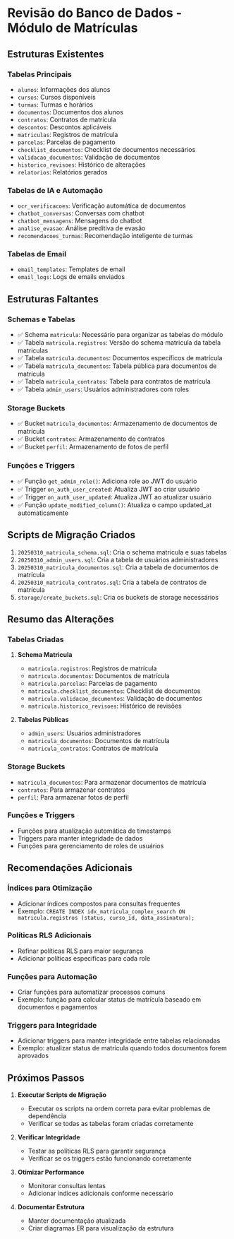 # Revisão do Banco de Dados - Módulo de Matrículas

## Estruturas Existentes

### Tabelas Principais
- `alunos`: Informações dos alunos
- `cursos`: Cursos disponíveis
- `turmas`: Turmas e horários
- `documentos`: Documentos dos alunos
- `contratos`: Contratos de matrícula
- `descontos`: Descontos aplicáveis
- `matriculas`: Registros de matrícula
- `parcelas`: Parcelas de pagamento
- `checklist_documentos`: Checklist de documentos necessários
- `validacao_documentos`: Validação de documentos
- `historico_revisoes`: Histórico de alterações
- `relatorios`: Relatórios gerados

### Tabelas de IA e Automação
- `ocr_verificacoes`: Verificação automática de documentos
- `chatbot_conversas`: Conversas com chatbot
- `chatbot_mensagens`: Mensagens do chatbot
- `analise_evasao`: Análise preditiva de evasão
- `recomendacoes_turmas`: Recomendação inteligente de turmas

### Tabelas de Email
- `email_templates`: Templates de email
- `email_logs`: Logs de emails enviados

## Estruturas Faltantes

### Schemas e Tabelas
- ✅ Schema `matricula`: Necessário para organizar as tabelas do módulo
- ✅ Tabela `matricula.registros`: Versão do schema matricula da tabela matriculas
- ✅ Tabela `matricula.documentos`: Documentos específicos de matrícula
- ✅ Tabela `matricula_documentos`: Tabela pública para documentos de matrícula
- ✅ Tabela `matricula_contratos`: Tabela para contratos de matrícula
- ✅ Tabela `admin_users`: Usuários administradores com roles

### Storage Buckets
- ✅ Bucket `matricula_documentos`: Armazenamento de documentos de matrícula
- ✅ Bucket `contratos`: Armazenamento de contratos
- ✅ Bucket `perfil`: Armazenamento de fotos de perfil

### Funções e Triggers
- ✅ Função `get_admin_role()`: Adiciona role ao JWT do usuário
- ✅ Trigger `on_auth_user_created`: Atualiza JWT ao criar usuário
- ✅ Trigger `on_auth_user_updated`: Atualiza JWT ao atualizar usuário
- ✅ Função `update_modified_column()`: Atualiza o campo updated_at automaticamente

## Scripts de Migração Criados

1. `20250310_matricula_schema.sql`: Cria o schema matricula e suas tabelas
2. `20250310_admin_users.sql`: Cria a tabela de usuários administradores
3. `20250310_matricula_documentos.sql`: Cria a tabela de documentos de matrícula
4. `20250310_matricula_contratos.sql`: Cria a tabela de contratos de matrícula
5. `storage/create_buckets.sql`: Cria os buckets de storage necessários

## Resumo das Alterações

### Tabelas Criadas
1. **Schema Matricula**
   - `matricula.registros`: Registros de matrícula
   - `matricula.documentos`: Documentos de matrícula
   - `matricula.parcelas`: Parcelas de pagamento
   - `matricula.checklist_documentos`: Checklist de documentos
   - `matricula.validacao_documentos`: Validação de documentos
   - `matricula.historico_revisoes`: Histórico de revisões

2. **Tabelas Públicas**
   - `admin_users`: Usuários administradores
   - `matricula_documentos`: Documentos de matrícula
   - `matricula_contratos`: Contratos de matrícula

### Storage Buckets
- `matricula_documentos`: Para armazenar documentos de matrícula
- `contratos`: Para armazenar contratos
- `perfil`: Para armazenar fotos de perfil

### Funções e Triggers
- Funções para atualização automática de timestamps
- Triggers para manter integridade de dados
- Funções para gerenciamento de roles de usuários

## Recomendações Adicionais

### Índices para Otimização
- Adicionar índices compostos para consultas frequentes
- Exemplo: `CREATE INDEX idx_matricula_complex_search ON matricula.registros (status, curso_id, data_assinatura);`

### Políticas RLS Adicionais
- Refinar políticas RLS para maior segurança
- Adicionar políticas específicas para cada role

### Funções para Automação
- Criar funções para automatizar processos comuns
- Exemplo: função para calcular status de matrícula baseado em documentos e pagamentos

### Triggers para Integridade
- Adicionar triggers para manter integridade entre tabelas relacionadas
- Exemplo: atualizar status de matrícula quando todos documentos forem aprovados

## Próximos Passos

1. **Executar Scripts de Migração**
   - Executar os scripts na ordem correta para evitar problemas de dependência
   - Verificar se todas as tabelas foram criadas corretamente

2. **Verificar Integridade**
   - Testar as políticas RLS para garantir segurança
   - Verificar se os triggers estão funcionando corretamente

3. **Otimizar Performance**
   - Monitorar consultas lentas
   - Adicionar índices adicionais conforme necessário

4. **Documentar Estrutura**
   - Manter documentação atualizada
   - Criar diagramas ER para visualização da estrutura
